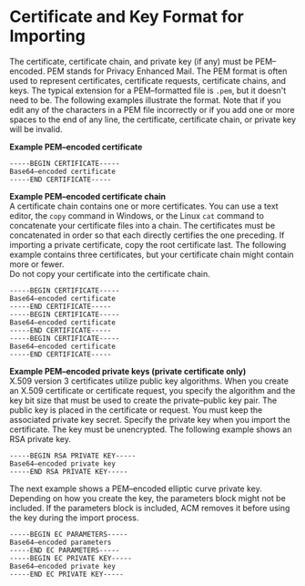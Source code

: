 # Certificate and Key Format for Importing<a name="import-certificate-format"></a>

The certificate, certificate chain, and private key \(if any\) must be PEM–encoded\. PEM stands for Privacy Enhanced Mail\. The PEM format is often used to represent certificates, certificate requests, certificate chains, and keys\. The typical extension for a PEM–formatted file is `.pem`, but it doesn't need to be\. The following examples illustrate the format\. Note that if you edit any of the characters in a PEM file incorrectly or if you add one or more spaces to the end of any line, the certificate, certificate chain, or private key will be invalid\. 

**Example PEM–encoded certificate**  

```
-----BEGIN CERTIFICATE-----
Base64–encoded certificate
-----END CERTIFICATE-----
```

**Example PEM–encoded certificate chain**  
A certificate chain contains one or more certificates\. You can use a text editor, the `copy` command in Windows, or the Linux `cat` command to concatenate your certificate files into a chain\. The certificates must be concatenated in order so that each directly certifies the one preceding\. If importing a private certificate, copy the root certificate last\. The following example contains three certificates, but your certificate chain might contain more or fewer\.   
Do not copy your certificate into the certificate chain\.

```
-----BEGIN CERTIFICATE-----
Base64–encoded certificate
-----END CERTIFICATE-----
-----BEGIN CERTIFICATE-----
Base64–encoded certificate
-----END CERTIFICATE-----
-----BEGIN CERTIFICATE-----
Base64–encoded certificate
-----END CERTIFICATE-----
```

**Example PEM–encoded private keys \(private certificate only\)**  
X\.509 version 3 certificates utilize public key algorithms\. When you create an X\.509 certificate or certificate request, you specify the algorithm and the key bit size that must be used to create the private–public key pair\. The public key is placed in the certificate or request\. You must keep the associated private key secret\. Specify the private key when you import the certificate\. The key must be unencrypted\. The following example shows an RSA private key\.   

```
-----BEGIN RSA PRIVATE KEY-----
Base64–encoded private key
-----END RSA PRIVATE KEY-----
```
The next example shows a PEM–encoded elliptic curve private key\. Depending on how you create the key, the parameters block might not be included\. If the parameters block is included, ACM removes it before using the key during the import process\.   

```
-----BEGIN EC PARAMETERS-----
Base64–encoded parameters
-----END EC PARAMETERS-----
-----BEGIN EC PRIVATE KEY-----
Base64–encoded private key
-----END EC PRIVATE KEY-----
```
